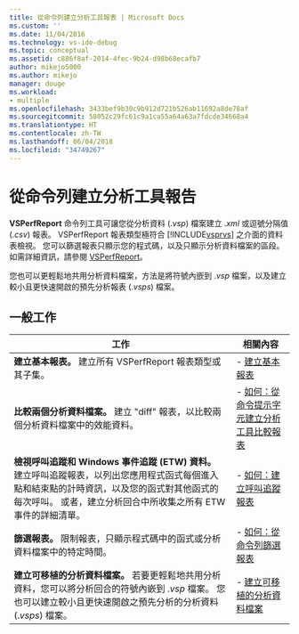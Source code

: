 ```yaml
---
title: 從命令列建立分析工具報表 | Microsoft Docs
ms.custom: ''
ms.date: 11/04/2016
ms.technology: vs-ide-debug
ms.topic: conceptual
ms.assetid: c886f8af-2014-4fec-9b24-d98b68ecafb7
author: mikejo5000
ms.author: mikejo
manager: douge
ms.workload:
- multiple
ms.openlocfilehash: 3433bef9b30c9b912d721b526ab11692a8de78af
ms.sourcegitcommit: 58052c29fc61c9a1ca55a64a63a7fdcde34668a4
ms.translationtype: HT
ms.contentlocale: zh-TW
ms.lasthandoff: 06/04/2018
ms.locfileid: "34749267"
---
```

# <a name="create-profiler-reports-from-the-command-line"></a>從命令列建立分析工具報告
**VSPerfReport** 命令列工具可讓您從分析資料 (.*vsp*) 檔案建立 .*xml* 或逗號分隔值 (.*csv*) 報表。 VSPerfReport 報表類型極符合 [!INCLUDE[vsprvs](../code-quality/includes/vsprvs_md.md)] 之介面的資料表檢視。 您可以篩選報表只顯示您的程式碼，以及只顯示分析資料檔案的區段。 如需詳細資訊，請參閱 [VSPerfReport](../profiling/vsperfreport.md)。  
  
 您也可以更輕鬆地共用分析資料檔案，方法是將符號內嵌到 .*vsp* 檔案，以及建立較小且更快速開啟的預先分析報表 (.*vsps*) 檔案。  
  
## <a name="common-tasks"></a>一般工作
  
|工作|相關內容|  
|----------|---------------------|  
|**建立基本報表。** 建立所有 VSPerfReport 報表類型或其子集。|-   [建立基本報表](../profiling/creating-basic-profiling-reports-from-the-command-line.md)|  
|**比較兩個分析資料檔案。** 建立 "diff" 報表，以比較兩個分析資料檔案中的效能資料。|-   [如何：從命令提示字元建立分析工具比較報表](../profiling/how-to-create-a-profiler-comparison-report-from-a-command-prompt.md)|  
|**檢視呼叫追蹤和 Windows 事件追蹤 (ETW) 資料。** 建立呼叫追蹤報表，以列出您應用程式函式每個進入點和結束點的計時資訊，以及您的函式對其他函式的每次呼叫。 或者，建立分析回合中所收集之所有 ETW 事件的詳細清單。|-   [如何：建立呼叫追蹤報表](../profiling/how-to-create-a-profiling-tools-call-trace-report.md)|  
|**篩選報表。** 限制報表，只顯示程式碼中的函式或分析資料檔案中的特定時間。|-   [如何：從命令列篩選報表](../profiling/how-to-filter-reports-from-the-command-line.md)|  
|**建立可移植的分析資料檔案。** 若要更輕鬆地共用分析資料，您可以將分析回合的符號內嵌到 .*vsp* 檔案。 您也可以建立較小且更快速開啟之預先分析的分析資料 (.*vsps*) 檔案。|-   [建立可移植的分析資料檔案](../profiling/creating-portable-profiling-data-files-from-the-command-line.md)|